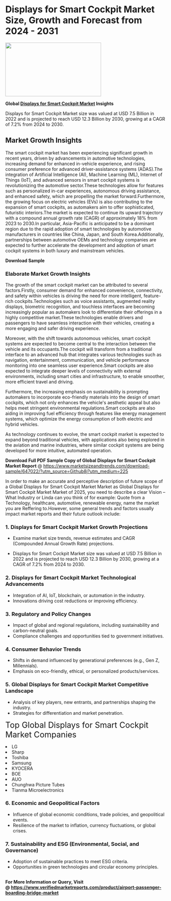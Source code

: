 <H1>Displays for Smart Cockpit Market Size, Growth and Forecast from 2024 - 2031</H1><img class="aligncenter size-medium wp-image-584254" src="https://thirdeyenews.in/wp-content/uploads/2024/09/Global-Market-Research-300x168.jpeg" alt="" width="300" height="168" /><p><strong>Global&nbsp;<a href="https://www.marketsizeandtrends.com/download-sample/647022/?utm_source=Github8j?utm_medium=225">Displays for Smart Cockpit Market</a> Insights</strong></p><p>Displays for Smart Cockpit Market size was valued at USD 7.5 Billion in 2022 and is projected to reach USD 12.3 Billion by 2030, growing at a CAGR of 7.2% from 2024 to 2030.</p><p><h2>Market Growth Insights</h2> <p>The smart cockpit market has been experiencing significant growth in recent years, driven by advancements in automotive technologies, increasing demand for enhanced in-vehicle experience, and rising consumer preference for advanced driver-assistance systems (ADAS).The integration of Artificial Intelligence (AI), Machine Learning (ML), Internet of Things (IoT), and advanced sensors in smart cockpit systems is revolutionizing the automotive sector.These technologies allow for features such as personalized in-car experiences, autonomous driving assistance, and enhanced safety, which are propelling the market forward.Furthermore, the growing focus on electric vehicles (EVs) is also contributing to the expansion of smart cockpits, as automakers aim to offer sophisticated, futuristic interiors.The market is expected to continue its upward trajectory with a compound annual growth rate (CAGR) of approximately 18% from 2023 to 2030.In particular, Asia-Pacific is anticipated to be a dominant region due to the rapid adoption of smart technologies by automotive manufacturers in countries like China, Japan, and South Korea.Additionally, partnerships between automotive OEMs and technology companies are expected to further accelerate the development and adoption of smart cockpit systems in both luxury and mainstream vehicles.</p> <p><strong>Download Sample</strong></p> <h3>Elaborate Market Growth Insights</h3> <p>The growth of the smart cockpit market can be attributed to several factors.Firstly, consumer demand for enhanced convenience, connectivity, and safety within vehicles is driving the need for more intelligent, feature-rich cockpits.Technologies such as voice assistants, augmented reality displays, biometric recognition, and touchless interfaces are becoming increasingly popular as automakers look to differentiate their offerings in a highly competitive market.These technologies enable drivers and passengers to have seamless interaction with their vehicles, creating a more engaging and safer driving experience.</p> <p>Moreover, with the shift towards autonomous vehicles, smart cockpit systems are expected to become central to the interaction between the vehicle and its occupants.The cockpit will transform from a traditional interface to an advanced hub that integrates various technologies such as navigation, entertainment, communication, and vehicle performance monitoring into one seamless user experience.Smart cockpits are also expected to integrate deeper levels of connectivity with external environments, including smart cities and infrastructure, to enable smoother, more efficient travel and driving.</p> <p>Furthermore, the increasing emphasis on sustainability is prompting automakers to incorporate eco-friendly materials into the design of smart cockpits, which not only enhances the vehicle's aesthetic appeal but also helps meet stringent environmental regulations.Smart cockpits are also aiding in improving fuel efficiency through features like energy management systems, which optimize the energy consumption of both electric and hybrid vehicles.</p> <p>As technology continues to evolve, the smart cockpit market is expected to expand beyond traditional vehicles, with applications also being explored in the aviation and marine industries, where similar cockpit systems are being developed for more intuitive, automated operation.</p> <p><span class=""><strong>Download Full PDF Sample Copy of Global Displays for Smart Cockpit Market Report</strong> @ <a href="https://www.marketsizeandtrends.com/download-sample/647022/?utm_source=Github8j?utm_medium=225" target="_blank">https://www.marketsizeandtrends.com/download-sample/647022/?utm_source=Github8j?utm_medium=225</a></span></p><p>In order to make an accurate and perceptive description of future scope of a Global&nbsp;Displays for Smart Cockpit Market Market as Global&nbsp;Displays for Smart Cockpit Market Market of 2025, you need to describe a clear Vision &ndash; What Industry or Linda can you think of for example: Quote from a Technology, healthcare, automotive, renewable energy, name the market you are Reffering to.However, some general trends and factors usually impact market reports and their future outlook include:</p><h3>1.&nbsp;<strong>Displays for Smart Cockpit Market Growth Projections</strong></h3><ul><li>Examine market size trends, revenue estimates and CAGR (Compounded Annual Growth Rate) projections.</li><li><p>Displays for Smart Cockpit Market size was valued at USD 7.5 Billion in 2022 and is projected to reach USD 12.3 Billion by 2030, growing at a CAGR of 7.2% from 2024 to 2030.</p></li></ul><h3>2.&nbsp;<strong>Displays for Smart Cockpit Market Technological Advancements</strong></h3><ul><li>Integration of AI, IoT, blockchain, or automation in the industry.</li><li>Innovations driving cost reductions or improving efficiency.</li></ul><h3>3.&nbsp;<strong>Regulatory and Policy Changes</strong></h3><ul><li>Impact of global and regional regulations, including sustainability and carbon-neutral goals.</li><li>Compliance challenges and opportunities tied to government initiatives.</li></ul><h3>4.&nbsp;<strong>Consumer Behavior Trends</strong></h3><ul><li>Shifts in demand influenced by generational preferences (e.g., Gen Z, Millennials).</li><li>Emphasis on eco-friendly, ethical, or personalized products/services.</li></ul><h3>5.&nbsp;<strong>Global Displays for Smart Cockpit Market Competitive Landscape</strong></h3><ul><li>Analysis of key players, new entrants, and partnerships shaping the industry.</li><li>Strategies for differentiation and market penetration.</li></ul><p data-pm-slice="1 1 []"><span style="color: inherit; font-family: inherit; font-size: 25px;">Top Global Displays for Smart Cockpit Market Companies</span></p><div class="" data-test-id=""><p><li>LG</li><li> Sharp</li><li> Toshiba</li><li> Samsung</li><li> KYOCERA</li><li> BOE</li><li> AUO</li><li> Chunghwa Picture Tubes</li><li> Tianma Microelectronics</li></p></div><h3>6.&nbsp;<strong>Economic and Geopolitical Factors</strong></h3><ul><li>Influence of global economic conditions, trade policies, and geopolitical events.</li><li>Resilience of the market to inflation, currency fluctuations, or global crises.</li></ul><h3>7.&nbsp;<strong>Sustainability and ESG (Environmental, Social, and Governance)</strong></h3><ul><li>Adoption of sustainable practices to meet ESG criteria.</li><li>Opportunities in green technologies and circular economy principles.</li></ul><h2><strong style="font-size: 14px;">For More Information or Query, Visit @&nbsp;</strong><a style="background-color: #ffffff; font-size: 14px;" href="https://www.marketsizeandtrends.com/report/displays-for-smart-cockpit-market/" target="_blank">https://www.verifiedmarketreports.com/product/airport-passenger-boarding-bridge-market</a></h2>
